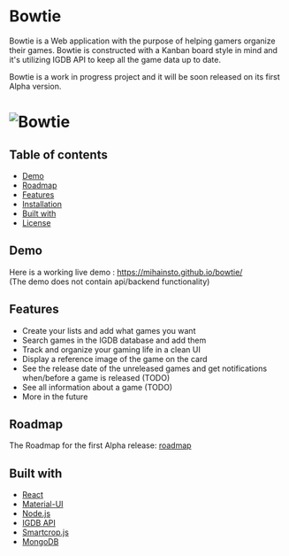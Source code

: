 # Bowtie
Bowtie is a Web application with the purpose of helping gamers organize their games. Bowtie is constructed with a Kanban board style in mind and it's utilizing IGDB API to keep all the game data up to date.  

Bowtie is a work in progress project and it will be soon released on its first Alpha version.

# ![Bowtie](https://i.imgur.com/OIMUDig.png)


## Table of contents

- [Demo](#demo)
- [Roadmap](#roadmap)
- [Features](#features)
- [Installation](#installation)
- [Built with](#built-with)
- [License](#license)

## Demo
Here is a working live demo :  https://mihainsto.github.io/bowtie/  
(The demo does not contain api/backend functionality)

## Features
- Create your lists and add what games you want
- Search games in the IGDB database and add them
- Track and organize your gaming life in a clean UI
- Display a reference image of the game on the card
- See the release date of the unreleased games and get notifications when/before a game is released (TODO)
- See all information about a game (TODO)
- More in the future

## Roadmap
The Roadmap for the first Alpha release:
[roadmap](https://github.com/mihainsto/bowtie/wiki/Roadmap-for-first-release)

## Built with 

- [React](https://github.com/facebook/react)
- [Material-UI](https://github.com/mui-org/material-ui)
- [Node.js](https://github.com/nodejs/node)
- [IGDB API](https://www.igdb.com/api)
- [Smartcrop.js](https://github.com/jwagner/smartcrop.js/)
- [MongoDB](https://github.com/mongodb/mongo)
